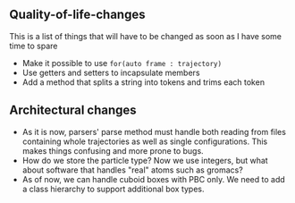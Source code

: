 ## Quality-of-life-changes

This is a list of things that will have to be changed as soon as I have some time to spare

* Make it possible to use `for(auto frame : trajectory)`
* Use getters and setters to incapsulate members
* Add a method that splits a string into tokens and trims each token

## Architectural changes

* As it is now, parsers' parse method must handle both reading from files containing whole trajectories as well as single configurations. This makes things confusing and more prone to bugs.
* How do we store the particle type? Now we use integers, but what about software that handles "real" atoms such as gromacs? 
* As of now, we can handle cuboid boxes with PBC only. We need to add a class hierarchy to support additional box types.
